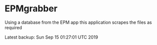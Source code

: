 # EPMgrabber
Using a database from the EPM app this application scrapes the files as required


Latest backup: Sun Sep 15 01:27:01 UTC 2019
